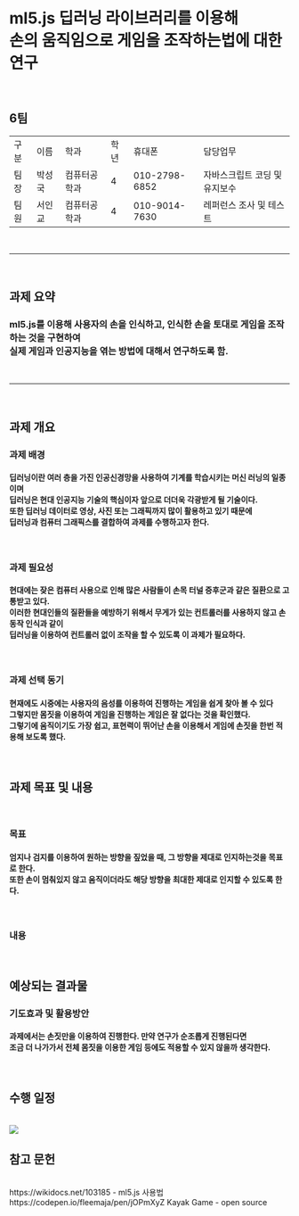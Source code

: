 # ml5.js 딥러닝 라이브러리를 이용해<br>손의 움직임으로 게임을 조작하는법에 대한 연구
<br>
<table>
  <h2>6팀</h2>
  <tr>
    <td>
      구분
    </td>
    <td>
      이름
    </td>
    <td>
      학과
    </td>
    <td>
      학년
    </td>
    <td>
      휴대폰
    </td>
    <td>
      담당업무
    </td>
  </tr>
  <tr>
    <td>
      팀장
    </td>
    <td>
      박성국
    </td>
    <td>
      컴퓨터공학과
    </td>
    <td>
      4
    </td>
    <td>
      010-2798-6852
    </td>
    <td>
      자바스크립트 코딩 및 유지보수
    </td>
  </tr>
  <tr>
    <td>
      팀원
    </td>
    <td>
      서인교
    </td>
    <td>
      컴퓨터공학과
    </td>
    <td>
      4
    </td>
    <td>
      010-9014-7630
    </td>
    <td>
      레퍼런스 조사 및 테스트
    </td>
  </tr>
</table>
<br>
<hr>
<br>
<h2>과제 요약</h2> 
<h3>ml5.js를 이용해 사용자의 손을 인식하고, 인식한 손을 토대로 게임을 조작하는 것을 
  구현하여<br>실제 게임과 인공지능을 엮는 방법에 대해서 연구하도록 함.</h3>
<br>
<hr>
<br>
<h2>과제 개요</h2>
<div>
  <h3>과제 배경</h3>
  <h4>
    딥러닝이란 여러 층을 가진 인공신경망을 사용하여 기계를 학습시키는 머신 러닝의 일종이며<br>
    딥러닝은 현대 인공지능 기술의 핵심이자 앞으로 더더욱 각광받게 될 기술이다.<br>
    또한 딥러닝 데이터로 영상, 사진 또는 그래픽까지 많이 활용하고 있기 때문에<br>
    딥러닝과 컴퓨터 그래픽스를 결합하여 과제를 수행하고자 한다.
  </h4>
  
</div>
<br>
<div>
  <h3>과제 필요성</h3>
  <h4>
    현대에는 잦은 컴퓨터 사용으로 인해 많은 사람들이 손목 터널 증후군과 같은 질환으로 고통받고 있다.<br>
    이러한 현대인들의 질환들을 예방하기 위해서 무게가 있는 컨트롤러를 사용하지 않고 손동작 인식과 같이<br>
    딥러닝을 이용하여 컨트롤러 없이 조작을 할 수 있도록 이 과제가 필요하다.
  </h4>
</div>
<br>
<div>
  <h3>과제 선택 동기</h3>
  <h4>
    현재에도 시중에는 사용자의 음성를 이용하여 진행하는 게임을 쉽게 찾아 볼 수 있다<br>
    그렇지만 몸짓을 이용하여 게임을 진행하는 게임은 잘 없다는 것을 확인했다.<br>
    그렇기에 움직이기도 가장 쉽고, 표현력이 뛰어난 손을 이용해서 게임에 손짓을 한번 적용해 보도록 했다.
  </h4>
</div>
<br>
<h2>과제 목표 및 내용</h2>
<br>
<div>
  <h3>목표</h3>
  <h4>
    엄지나 검지를 이용하여 원하는 방향을 짚었을 때, 그 방향을 제대로 인지하는것을 목표로 한다.<br>
    또한 손이 멈춰있지 않고 움직이더라도 해당 방향을 최대한 제대로 인지할 수 있도록 한다.
  </h4>
</div>
<br>
<div>
  <h3>내용</h3>
  
</div>
<br>
<h2>예상되는 결과물</h2>
<div>
  <h3>
    기도효과 및 활용방안
  </h3>
  <h4>
     과제에서는 손짓만을 이용하여 진행한다. 만약 연구가 순조롭게 진행된다면<br>
     조금 더 나가가서 전체 몸짓을 이용한 게임 등에도 적용할 수 있지 않을까 생각한다.
  </h4>
</div>
<br>
<h2>수행 일정</h2>
<br>
<img src="https://user-images.githubusercontent.com/62496275/168782016-19f266ba-ad85-4b32-8c3c-5e1c44e9d415.png">
<br>
<h2>참고 문헌</h2>
<br>
https://wikidocs.net/103185 - ml5.js 사용법<br>
https://codepen.io/fleemaja/pen/jOPmXyZ Kayak Game - open source
